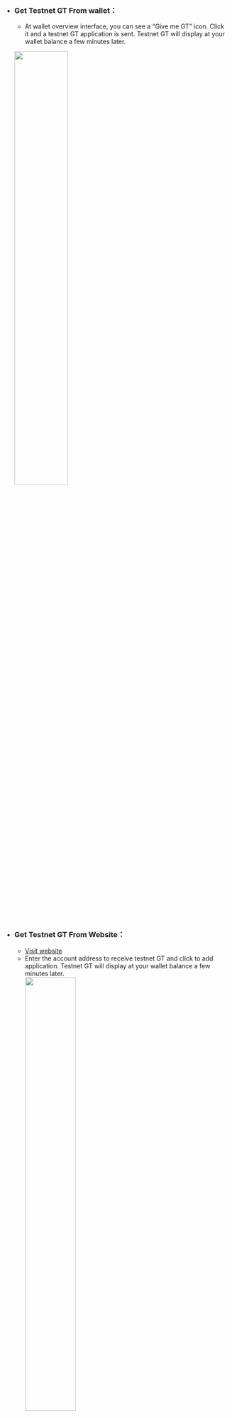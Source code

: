 
 - ### Get Testnet GT From wallet：

	- At wallet overview interface, you can see a “Give me GT” icon. Click it and a testnet GT application is sent. Testnet GT will display at your wallet balance a few minutes later.

	<a data-fancybox title="" href="@assets/img/en/5.png"><img src="@assets/img/en/5.png"  height=50% width=50%></a>

- ### Get Testnet GT From Website：
	- <a href="https://gatescan.org/testnet/faucet" target="_blank">Visit website</a>
	- Enter the account address to receive testnet GT and click to add application. Testnet GT will display at your wallet balance a few minutes later.<br/><a data-fancybox title="" href="@assets/img/en/6.png"><img src="@assets/img/en/6.png"  height=50% width=50%></a></br>

> Each account can apply once per 24 hours. Each time applying for testnet GT from wallet will have the following prompt.

 <br/><a data-fancybox title="" href="@assets/img/en/5-1.png"><img src="@assets/img/en/5-1.png"  height=50% width=50%></a></br>









